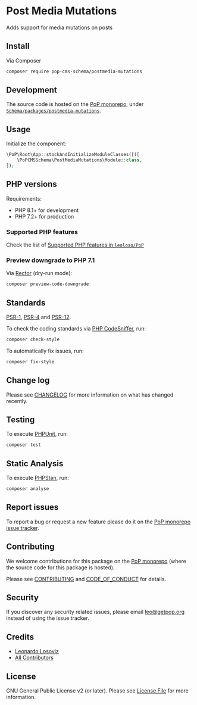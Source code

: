 # Post Media Mutations

<!--
[![Build Status][ico-travis]][link-travis]
[![Quality Score][ico-code-quality]][link-code-quality]
[![Software License][ico-license]](LICENSE.md)
[![Latest Version on Packagist][ico-version]][link-packagist]
[![Coverage Status][ico-scrutinizer]][link-scrutinizer]
[![Total Downloads][ico-downloads]][link-downloads]
-->

Adds support for media mutations on posts

## Install

Via Composer

``` bash
composer require pop-cms-schema/postmedia-mutations
```

## Development

The source code is hosted on the [PoP monorepo](https://github.com/leoloso/PoP), under [`Schema/packages/postmedia-mutations`](https://github.com/leoloso/PoP/tree/master/layers/Schema/packages/postmedia-mutations).

## Usage

Initialize the component:

``` php
\PoP\Root\App::stockAndInitializeModuleClasses([([
    \PoPCMSSchema\PostMediaMutations\Module::class,
]);
```

## PHP versions

Requirements:

- PHP 8.1+ for development
- PHP 7.2+ for production

### Supported PHP features

Check the list of [Supported PHP features in `leoloso/PoP`](https://github.com/leoloso/PoP/blob/master/docs/supported-php-features.md)

### Preview downgrade to PHP 7.1

Via [Rector](https://github.com/rectorphp/rector) (dry-run mode):

```bash
composer preview-code-downgrade
```

## Standards

[PSR-1](https://www.php-fig.org/psr/psr-1), [PSR-4](https://www.php-fig.org/psr/psr-4) and [PSR-12](https://www.php-fig.org/psr/psr-12).

To check the coding standards via [PHP CodeSniffer](https://github.com/squizlabs/PHP_CodeSniffer), run:

``` bash
composer check-style
```

To automatically fix issues, run:

``` bash
composer fix-style
```

## Change log

Please see [CHANGELOG](CHANGELOG.md) for more information on what has changed recently.

## Testing

To execute [PHPUnit](https://phpunit.de/), run:

``` bash
composer test
```

## Static Analysis

To execute [PHPStan](https://github.com/phpstan/phpstan), run:

``` bash
composer analyse
```

## Report issues

To report a bug or request a new feature please do it on the [PoP monorepo issue tracker](https://github.com/leoloso/PoP/issues).

## Contributing

We welcome contributions for this package on the [PoP monorepo](https://github.com/leoloso/PoP) (where the source code for this package is hosted).

Please see [CONTRIBUTING](CONTRIBUTING.md) and [CODE_OF_CONDUCT](CODE_OF_CONDUCT.md) for details.

## Security

If you discover any security related issues, please email leo@getpop.org instead of using the issue tracker.

## Credits

- [Leonardo Losoviz][link-author]
- [All Contributors][link-contributors]

## License

GNU General Public License v2 (or later). Please see [License File](LICENSE.md) for more information.

[ico-version]: https://img.shields.io/packagist/v/pop-cms-schema/postmedia-mutations.svg?style=flat-square
[ico-license]: https://img.shields.io/badge/license-GPLv2-brightgreen.svg?style=flat-square
[ico-travis]: https://img.shields.io/travis/pop-cms-schema/postmedia-mutations/master.svg?style=flat-square
[ico-scrutinizer]: https://img.shields.io/scrutinizer/coverage/g/pop-cms-schema/postmedia-mutations.svg?style=flat-square
[ico-code-quality]: https://img.shields.io/scrutinizer/g/pop-cms-schema/postmedia-mutations.svg?style=flat-square
[ico-downloads]: https://img.shields.io/packagist/dt/pop-cms-schema/postmedia-mutations.svg?style=flat-square

[link-packagist]: https://packagist.org/packages/pop-cms-schema/postmedia-mutations
[link-travis]: https://travis-ci.org/pop-cms-schema/postmedia-mutations
[link-scrutinizer]: https://scrutinizer-ci.com/g/pop-cms-schema/postmedia-mutations/code-structure
[link-code-quality]: https://scrutinizer-ci.com/g/pop-cms-schema/postmedia-mutations
[link-downloads]: https://packagist.org/packages/pop-cms-schema/postmedia-mutations
[link-author]: https://github.com/leoloso
[link-contributors]: ../../../../../../contributors
